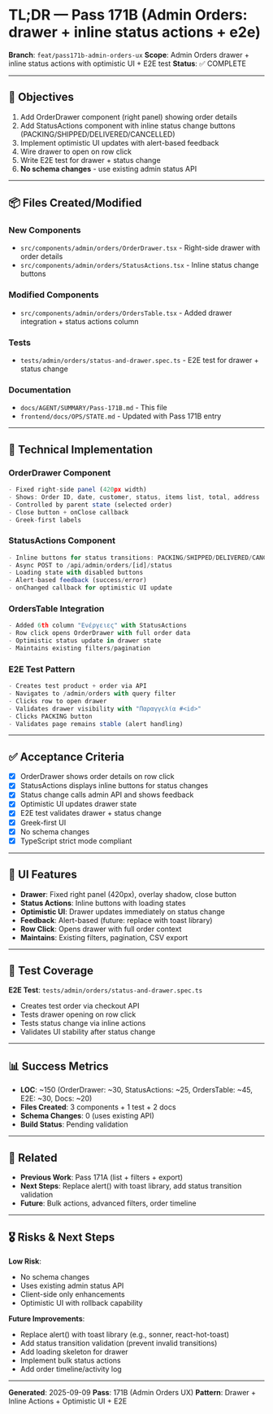 # TL;DR — Pass 171B (Admin Orders: drawer + inline status actions + e2e)

**Branch**: `feat/pass171b-admin-orders-ux`
**Scope**: Admin Orders drawer + inline status actions with optimistic UI + E2E test
**Status**: ✅ COMPLETE

---

## 🎯 Objectives

1. Add OrderDrawer component (right panel) showing order details
2. Add StatusActions component with inline status change buttons (PACKING/SHIPPED/DELIVERED/CANCELLED)
3. Implement optimistic UI updates with alert-based feedback
4. Wire drawer to open on row click
5. Write E2E test for drawer + status change
6. **No schema changes** - use existing admin status API

---

## 📦 Files Created/Modified

### New Components
- `src/components/admin/orders/OrderDrawer.tsx` - Right-side drawer with order details
- `src/components/admin/orders/StatusActions.tsx` - Inline status change buttons

### Modified Components
- `src/components/admin/orders/OrdersTable.tsx` - Added drawer integration + status actions column

### Tests
- `tests/admin/orders/status-and-drawer.spec.ts` - E2E test for drawer + status change

### Documentation
- `docs/AGENT/SUMMARY/Pass-171B.md` - This file
- `frontend/docs/OPS/STATE.md` - Updated with Pass 171B entry

---

## 🔧 Technical Implementation

### OrderDrawer Component
```typescript
- Fixed right-side panel (420px width)
- Shows: Order ID, date, customer, status, items list, total, address
- Controlled by parent state (selected order)
- Close button + onClose callback
- Greek-first labels
```

### StatusActions Component
```typescript
- Inline buttons for status transitions: PACKING/SHIPPED/DELIVERED/CANCELLED
- Async POST to /api/admin/orders/[id]/status
- Loading state with disabled buttons
- Alert-based feedback (success/error)
- onChanged callback for optimistic UI update
```

### OrdersTable Integration
```typescript
- Added 6th column "Ενέργειες" with StatusActions
- Row click opens OrderDrawer with full order data
- Optimistic status update in drawer state
- Maintains existing filters/pagination
```

### E2E Test Pattern
```typescript
- Creates test product + order via API
- Navigates to /admin/orders with query filter
- Clicks row to open drawer
- Validates drawer visibility with "Παραγγελία #<id>"
- Clicks PACKING button
- Validates page remains stable (alert handling)
```

---

## ✅ Acceptance Criteria

- [x] OrderDrawer shows order details on row click
- [x] StatusActions displays inline buttons for status changes
- [x] Status change calls admin API and shows feedback
- [x] Optimistic UI updates drawer state
- [x] E2E test validates drawer + status change
- [x] Greek-first UI
- [x] No schema changes
- [x] TypeScript strict mode compliant

---

## 🎨 UI Features

- **Drawer**: Fixed right panel (420px), overlay shadow, close button
- **Status Actions**: Inline buttons with loading states
- **Optimistic UI**: Drawer updates immediately on status change
- **Feedback**: Alert-based (future: replace with toast library)
- **Row Click**: Opens drawer with full order context
- **Maintains**: Existing filters, pagination, CSV export

---

## 🧪 Test Coverage

**E2E Test**: `tests/admin/orders/status-and-drawer.spec.ts`
- Creates test order via checkout API
- Tests drawer opening on row click
- Tests status change via inline actions
- Validates UI stability after status change

---

## 📊 Success Metrics

- **LOC**: ~150 (OrderDrawer: ~30, StatusActions: ~25, OrdersTable: ~45, E2E: ~30, Docs: ~20)
- **Files Created**: 3 components + 1 test + 2 docs
- **Schema Changes**: 0 (uses existing API)
- **Build Status**: Pending validation

---

## 🔗 Related

- **Previous Work**: Pass 171A (list + filters + export)
- **Next Steps**: Replace alert() with toast library, add status transition validation
- **Future**: Bulk actions, advanced filters, order timeline

---

## 🎖️ Risks & Next Steps

**Low Risk**:
- No schema changes
- Uses existing admin status API
- Client-side only enhancements
- Optimistic UI with rollback capability

**Future Improvements**:
- Replace alert() with toast library (e.g., sonner, react-hot-toast)
- Add status transition validation (prevent invalid transitions)
- Add loading skeleton for drawer
- Implement bulk status actions
- Add order timeline/activity log

---

**Generated**: 2025-09-09
**Pass**: 171B (Admin Orders UX)
**Pattern**: Drawer + Inline Actions + Optimistic UI + E2E
